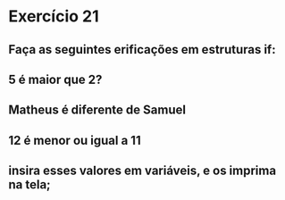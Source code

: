 # Exercício 21
## Faça as seguintes erificações em estruturas if:
## 5 é maior que 2?
## Matheus é diferente de Samuel
## 12 é menor ou igual a 11
## insira esses valores em variáveis, e os imprima na tela;